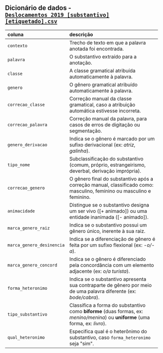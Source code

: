 ## Dicionário de dados - [`Deslocamentos_2019_[substantivo][etiquetado].csv`](../data/Deslocamentos_2019_[substantivo][etiquetado].csv)

| coluna | descrição |
| :--- | :--- |
| `contexto` | Trecho de texto em que a palavra anotada foi encontrada. |
| `palavra` | O substantivo extraído para a anotação. |
| `classe` | A classe gramatical atribuída automaticamente à palavra. |
| `genero` | O gênero gramatical atribuído automaticamente à palavra. |
| `correcao_classe` | Correção manual da classe gramatical, caso a atribuição automática estivesse incorreta. |
| `correcao_palavra` | Correção manual da palavra, para casos de erros de digitação ou segmentação. |
| `genero_derivacao` | Indica se o gênero é marcado por um sufixo derivacional (ex: *atriz*, *galinha*). |
| `tipo_nome` | Subclassificação do substantivo (comum, próprio, estrangeirismo, deverbal, derivação imprópria). |
| `correcao_genero` | O gênero final do substantivo após a correção manual, classificado como: masculino, feminino ou masculino e feminino. |
| `animacidade` | Distingue se o substantivo designa um ser vivo ([+ animado]) ou uma entidade inanimada ([- animado]). |
| `marca_genero_raiz` | Indica se o substantivo possui um gênero único, inerente à sua raiz. |
| `marca_genero_desinencia`| Indica se a diferenciação de gênero é feita por um sufixo flexional (ex: *-o/-a*). |
| `marca_genero_concord` | Indica se o gênero é diferenciado pela concordância com um elemento adjacente (ex: *o/a turista*). |
| `forma_heteronimo` | Indica se o substantivo apresenta sua contraparte de gênero por meio de uma palavra diferente (ex: *bode/cabra*). |
| `tipo_substantivo` | Classifica a forma do substantivo como **biforme** (duas formas, ex: *menino/menina*) ou **uniforme** (uma forma, ex: *livro*). |
| `qual_heteronimo` | Especifica qual é o heterônimo do substantivo, caso `forma_heteronimo` seja "sim". |